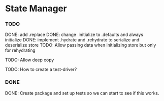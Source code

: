 # State Manager


### TODO ###

DONE: add .replace
DONE: change .initialize to .defaults and always initialize
DONE: implement .hydrate and .rehydrate to serialize and deserialize store
TODO: Allow passing data when initializing store but only for rehydrating


TODO: Allow deep copy

TODO: How to create a test-driver?

### DONE ###
DONE: Create package and set up tests so we can start to see if this works.
